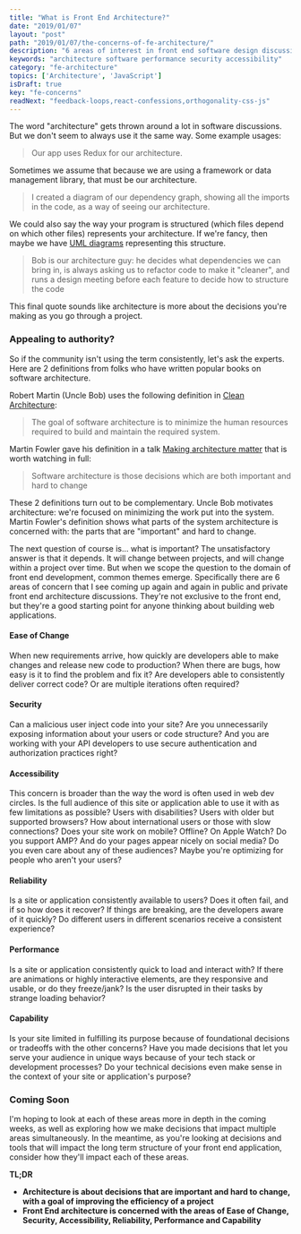 ```yaml
---
title: "What is Front End Architecture?"
date: "2019/01/07"
layout: "post"
path: "2019/01/07/the-concerns-of-fe-architecture/"
description: "6 areas of interest in front end software design discussions"
keywords: "architecture software performance security accessibility"
category: "fe-architecture"
topics: ['Architecture', 'JavaScript']
isDraft: true
key: "fe-concerns"
readNext: "feedback-loops,react-confessions,orthogonality-css-js"
---
```


The word "architecture" gets thrown around a lot in software discussions.  But we don't seem to always use it the same way.  Some example usages:

> Our app uses Redux for our architecture.

Sometimes we assume that because we are using a framework or data management library, that must be our architecture.

> I created a diagram of our dependency graph, showing all the imports in the code, as a way of seeing our architecture.

We could also say the way your program is structured (which files depend on which other files) represents your architecture.  If we're fancy, then maybe we have [UML diagrams](https://en.wikipedia.org/wiki/Unified_Modeling_Language) representing this structure.

>  Bob is our architecture guy: he decides what dependencies we can bring in, is always asking us to refactor code to make it "cleaner", and runs a design meeting before each feature to decide how to structure the code

This final quote sounds like architecture is more about the decisions you're making as you go through a project.


### Appealing to authority?

So if the community isn't using the term consistently, let's ask the experts.  Here are 2 definitions from folks who have written popular books on software architecture.

Robert Martin (Uncle Bob) uses the following definition in [Clean Architecture](https://amzn.to/2rROcEA):

> The goal of software architecture is to minimize the human resources required to build and maintain the required system.

Martin Fowler gave his definition in a talk [Making architecture matter](https://www.youtube.com/watch?v=DngAZyWMGR0) that is worth watching in full:

> Software architecture is those decisions which are both important and hard to change

These 2 definitions turn out to be complementary.  Uncle Bob motivates architecture: we're focused on minimizing the work put into the system.  Martin Fowler's definition shows what parts of the system architecture is concerned with: the parts that are "important" and hard to change.

The next question of course is... what is important?  The unsatisfactory answer is that it depends.  It will change between projects, and will change within a project over time.  But when we scope the question to the domain of front end development, common themes emerge.  Specifically there are 6 areas of concern that I see coming up again and again in public and private front end architecture discussions.  They're not exclusive to the front end, but they're a good starting point for anyone thinking about building web applications.

#### Ease of Change

When new requirements arrive, how quickly are developers able to make changes and release new code to production?  When there are bugs, how easy is it to find the problem and fix it?  Are developers able to consistently deliver correct code?  Or are multiple iterations often required?

#### Security

Can a malicious user inject code into your site?  Are you unnecessarily exposing information about your users or code structure? And you are working with your API developers to use secure authentication and authorization practices right?

#### Accessibility

This concern is broader than the way the word is often used in web dev circles.  Is the full audience of this site or application able to use it with as few limitations as possible?  Users with disabilities?  Users with older but supported browsers?  How about international users or those with slow connections?  Does your site work on mobile?  Offline?  On Apple Watch?  Do you support AMP? And do your pages appear nicely on social media?  Do you even care about any of these audiences? Maybe you're optimizing for people who aren't your users?

#### Reliability

Is a site or  application consistently available to users?  Does it often fail, and if so how does it recover?  If things are breaking, are the developers aware of it quickly?  Do different users in different scenarios receive a consistent experience?

#### Performance

Is a site or application consistently quick to load and interact with?  If there are animations or highly interactive elements, are they responsive and usable, or do they freeze/jank? Is the user disrupted in their tasks by strange loading behavior?

#### Capability

Is your site limited in fulfilling its purpose because of foundational decisions or tradeoffs with the other concerns?  Have you made decisions that let you serve your audience in unique ways because of your tech stack or development processes?  Do your technical decisions even make sense in the context of your site or application's purpose?


### Coming Soon

I'm hoping to look at each of these areas more in depth in the coming weeks, as well as exploring how we make decisions that impact multiple areas simultaneously.  In the meantime, as you're looking at decisions and tools that will impact the long term structure of your front end application, consider how they'll impact each of these areas.



**TL;DR**

- **Architecture is about decisions that are important and hard to change, with a goal of improving the efficiency of a project**
- **Front End architecture is concerned with the areas of Ease of Change, Security, Accessibility, Reliability, Performance and Capability**

